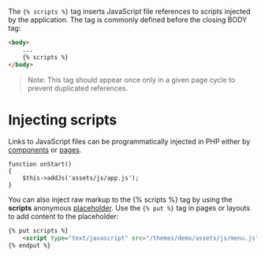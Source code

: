 The `{% scripts %}` tag inserts JavaScript file references to scripts injected by the application. The tag is commonly defined before the closing BODY tag:

```html
<body>
    ...
    {% scripts %}
</body>
```

>    Note: This tag should appear once only in a given page cycle to prevent duplicated references.

# <a name="injecting-scripts" class="anchor" href="#injecting-scripts"></a>Injecting scripts

Links to JavaScript files can be programmatically injected in PHP either by [components](../../plugin/components.md#component-assets) or [pages](../Pages.md#injecting-assets).

    function onStart()
    {
        $this->addJs('assets/js/app.js');
    }

You can also inject raw markup to the {% scripts %} tag by using the **scripts** anonymous [placeholder](../Layouts.md#placeholder). Use the `{% put %}` tag in pages or layouts to add content to the placeholder:

```html
{% put scripts %}
    <script type="text/javascript" src="/themes/demo/assets/js/menu.js"></script>
{% endput %}
```
